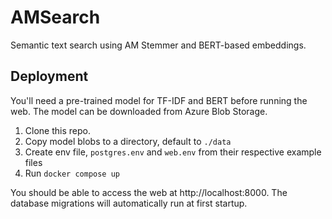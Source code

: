 # AMSearch

Semantic text search using AM Stemmer and BERT-based embeddings.

## Deployment

You'll need a pre-trained model for TF-IDF and BERT before running the web. The model can be downloaded from Azure Blob Storage.

1. Clone this repo.
2. Copy model blobs to a directory, default to `./data`
3. Create env file, `postgres.env` and `web.env` from their respective example files
4. Run `docker compose up`

You should be able to access the web at http://localhost:8000. The database migrations will automatically run at first startup.
